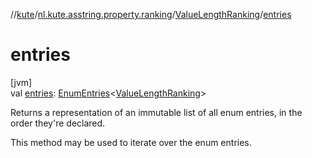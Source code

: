 //[kute](../../../index.md)/[nl.kute.asstring.property.ranking](../index.md)/[ValueLengthRanking](index.md)/[entries](entries.md)

# entries

[jvm]\
val [entries](entries.md): [EnumEntries](https://kotlinlang.org/api/latest/jvm/stdlib/kotlin.enums/-enum-entries/index.html)&lt;[ValueLengthRanking](index.md)&gt;

Returns a representation of an immutable list of all enum entries, in the order they're declared.

This method may be used to iterate over the enum entries.
